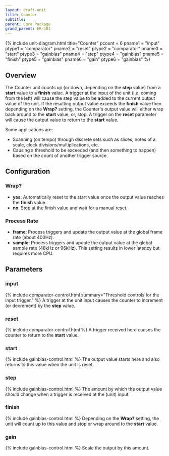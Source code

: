 ```yaml
---
layout: draft-unit
title: Counter
subtitle: 
parent: Core Package
grand_parent: ER-301
---
```


{% include unit-diagram.html 
title="Counter"
pcount = 6
pname1 = "input"
ptype1 = "comparator"
pname2 = "reset"
ptype2 = "comparator"
pname3 = "start"
ptype3 = "gainbias"
pname4 = "step"
ptype4 = "gainbias"
pname5 = "finish"
ptype5 = "gainbias"
pname6 = "gain"
ptype6 = "gainbias"
%}

## Overview

The Counter unit counts up (or down, depending on the **step** value) from a **start** value to a **finish** value.  A trigger at the input of the unit (i.e. coming from the left) will cause the step value to be added to the current output value of the unit.  If the resulting output value exceeds the **finish** value then depending on the **Wrap?** setting, the Counter's output value will either wrap back around to the **start** value, or, stop.  A trigger on the **reset** parameter will cause the output value to return to the **start** value.

Some applications are:
* Scanning (on tempo) through discrete sets such as slices, notes of a scale, clock divisions/multiplications, etc.
* Causing a threshold to be exceeded (and then something to happen) based on the count of another trigger source.

## Configuration

### Wrap?

* **yes**: Automatically reset to the start value once the output value reaches the **finish** value.  
* **no**: Stop at the finish value and wait for a manual reset.

### Process Rate

* **frame**: Process triggers and update the output value at the global frame rate (about 400Hz).
* **sample**: Process triggers and update the output value at the global sample rate (48kHz or 96kHz). This setting results in lower latency but requires more CPU.

## Parameters

### input
{% include comparator-control.html summary="Threshold controls for the input trigger." %}
A trigger at the unit input causes the counter to increment (or decrement) by the **step** value.

### reset
{% include comparator-control.html %}
A trigger received here causes the counter to return to the **start** value.

### start
{% include gainbias-control.html %}
The output value starts here and also returns to this value when the unit is reset.

### step
{% include gainbias-control.html %}
The amount by which the output value should change when a trigger is received at the (unit) input.

### finish
{% include gainbias-control.html %}
Depending on the **Wrap?** setting, the unit will count up to this value and stop or wrap around to the **start** value.

### gain
{% include gainbias-control.html %}
Scale the output by this amount.
